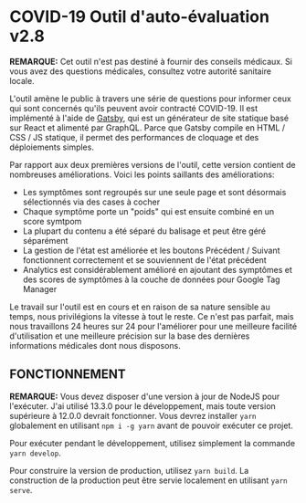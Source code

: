 # COVID-19 Outil d'auto-évaluation v2.8

**REMARQUE:** Cet outil n'est pas destiné à fournir des conseils médicaux. Si vous avez des questions médicales, consultez votre autorité sanitaire locale.

L'outil amène le public à travers une série de questions pour informer ceux qui sont concernés qu'ils peuvent avoir contracté COVID-19. Il est implémenté à l'aide de [Gatsby](https://www.gatsbyjs.org/), qui est un générateur de site statique basé sur React et alimenté par GraphQL. Parce que Gatsby compile en HTML / CSS / JS statique, il permet des performances de cloquage et des déploiements simples.

Par rapport aux deux premières versions de l'outil, cette version contient de nombreuses améliorations. Voici les points saillants des améliorations:

- Les symptômes sont regroupés sur une seule page et sont désormais sélectionnés via des cases à cocher
- Chaque symptôme porte un "poids" qui est ensuite combiné en un score symtpom
- La plupart du contenu a été séparé du balisage et peut être géré séparément
- La gestion de l'état est améliorée et les boutons Précédent / Suivant fonctionnent correctement et se souviennent de l'état précédent
- Analytics est considérablement amélioré en ajoutant des symptômes et des scores de symptômes à la couche de données pour Google Tag Manager

Le travail sur l'outil est en cours et en raison de sa nature sensible au temps, nous privilégions la vitesse à tout le reste. Ce n'est pas parfait, mais nous travaillons 24 heures sur 24 pour l'améliorer pour une meilleure facilité d'utilisation et une meilleure précision sur la base des dernières informations médicales dont nous disposons.

## FONCTIONNEMENT

**REMARQUE:** Vous devez disposer d'une version à jour de NodeJS pour l'exécuter. J'ai utilisé 13.3.0 pour le développement, mais toute version supérieure à 12.0.0 devrait fonctionner. Vous devrez installer `yarn` globalement en utilisant `npm i -g yarn` avant de pouvoir exécuter ce projet.

Pour exécuter pendant le développement, utilisez simplement la commande `yarn develop`.

Pour construire la version de production, utilisez `yarn build`. La construction de la production peut être servie localement en utilisant `yarn serve`.
